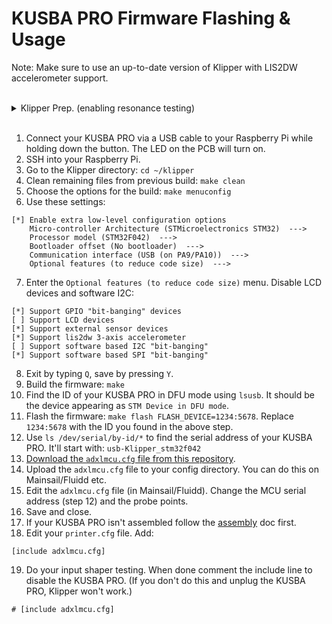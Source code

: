 # KUSBA PRO Firmware Flashing & Usage

Note: Make sure to use an up-to-date version of Klipper with LIS2DW accelerometer support.

<br>

<details>
  <summary>Klipper Prep. (enabling resonance testing)</summary>
  
0. Run the following commands in order. This will take some time. (Based on the [official Klipper docs](https://www.klipper3d.org/Measuring_Resonances.html#software-installation))
```
~/klippy-env/bin/pip install -v numpy
sudo apt update
sudo apt install python3-numpy python3-matplotlib libatlas-base-dev
```

</details>

<br>

1. Connect your KUSBA PRO via a USB cable to your Raspberry Pi while holding down the button. The LED on the PCB will turn on.
2. SSH into your Raspberry Pi.
3. Go to the Klipper directory: `cd ~/klipper`
4. Clean remaining files from previous build: `make clean`
5. Choose the options for the build: `make menuconfig`
6. Use these settings:
```
[*] Enable extra low-level configuration options
    Micro-controller Architecture (STMicroelectronics STM32)  --->
    Processor model (STM32F042)  --->
    Bootloader offset (No bootloader)  --->
    Communication interface (USB (on PA9/PA10))  --->
    Optional features (to reduce code size)  --->
```
7. Enter the `Optional features (to reduce code size)` menu. Disable LCD devices and software I2C:
```
[*] Support GPIO "bit-banging" devices
[ ] Support LCD devices
[*] Support external sensor devices
[*] Support lis2dw 3-axis accelerometer
[ ] Support software based I2C "bit-banging"
[*] Support software based SPI "bit-banging"
```
8. Exit by typing `Q`, save by pressing `Y`.
9. Build the firmware: `make`
10. Find the ID of your KUSBA PRO in DFU mode using `lsusb`. It should be the device appearing as `STM Device in DFU mode`.
11. Flash the firmware: `make flash FLASH_DEVICE=1234:5678`. Replace `1234:5678` with the ID you found in the above step.
12. Use `ls /dev/serial/by-id/*` to find the serial address of your KUSBA PRO. It'll start with: `usb-Klipper_stm32f042`
13. [Download the `adxlmcu.cfg` file from this repository](../Firmware/adxlmcu.cfg).
14. Upload the `adxlmcu.cfg` file to your config directory. You can do this on Mainsail/Fluidd etc.
15. Edit the `adxlmcu.cfg` file (in Mainsail/Fluidd). Change the MCU serial address (step 12) and the probe points.
16. Save and close.
17. If your KUSBA PRO isn't assembled follow the [assembly](./Mount.md) doc first.
18. Edit your `printer.cfg` file. Add:
```
[include adxlmcu.cfg]
```
19. Do your input shaper testing. When done comment the include line to disable the KUSBA PRO. (If you don't do this and unplug the KUSBA PRO, Klipper won't work.)
```
# [include adxlmcu.cfg]
```
